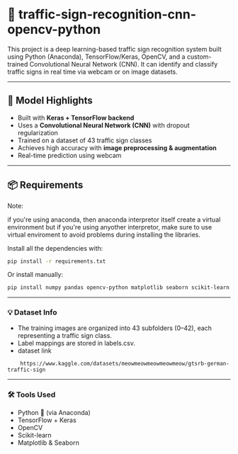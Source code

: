 # 🚦 traffic-sign-recognition-cnn-opencv-python
This project is a deep learning-based traffic sign recognition system built using Python (Anaconda), TensorFlow/Keras, OpenCV, and a custom-trained Convolutional Neural Network (CNN). It can identify and classify traffic signs in real time via webcam or on image datasets.

---

## 🧠 Model Highlights
- Built with **Keras + TensorFlow backend**
- Uses a **Convolutional Neural Network (CNN)** with dropout regularization
- Trained on a dataset of 43 traffic sign classes
- Achieves high accuracy with **image preprocessing & augmentation**
- Real-time prediction using webcam

---

## 📦 Requirements

Note:

if you're using anaconda, then anaconda interpretor itself create a virtual environment but if you're using anyother interpretor, make sure to use virtual enviroment to avoid problems during installing the libraries.

Install all the dependencies with:

```bash
pip install -r requirements.txt
```

Or install manually:

```bash
pip install numpy pandas opencv-python matplotlib seaborn scikit-learn tensorflow keras
```
---

### 💡 Dataset Info

- The training images are organized into 43 subfolders (0–42), each representing a traffic sign class.
- Label mappings are stored in labels.csv.
- dataset link

```download link:
    https://www.kaggle.com/datasets/meowmeowmeowmeowmeow/gtsrb-german-traffic-sign
```

---

### 🛠 Tools Used

- Python 🐍 (via Anaconda)
- TensorFlow + Keras
- OpenCV
- Scikit-learn
- Matplotlib & Seaborn
